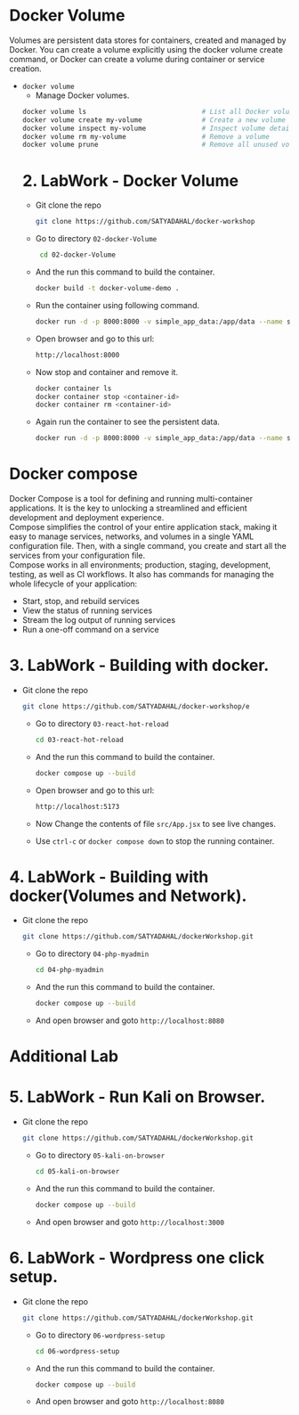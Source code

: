 # Docker Volume
  Volumes are persistent data stores for containers, created and managed by Docker. You can create a volume explicitly using the docker volume create command, or Docker can create a volume during container or service creation.
- `docker volume`
  - Manage Docker volumes.
  ~~~bash
  docker volume ls                             # List all Docker volumes
  docker volume create my-volume               # Create a new volume
  docker volume inspect my-volume              # Inspect volume details
  docker volume rm my-volume                   # Remove a volume
  docker volume prune                          # Remove all unused volumes
  ~~~
  # 2. LabWork - Docker Volume
  - Git clone the repo
    ```bash
    git clone https://github.com/SATYADAHAL/docker-workshop
    ```
  - Go to directory `02-docker-Volume`
    ```bash
     cd 02-docker-Volume
    ```
  - And the run this command to build the container.
    ```bash
    docker build -t docker-volume-demo .
    ```
  - Run the container using following command.
    ```bash
    docker run -d -p 8000:8000 -v simple_app_data:/app/data --name simple_volume_container docker-volume-demo
    ```
  - Open browser and go to this url:
    ```bash
    http://localhost:8000
    ```
  - Now stop and container and remove it.
    ```bash
    docker container ls
    docker container stop <container-id>
    docker container rm <container-id>
    ```
  - Again run the container to see the persistent data.
    ```bash
    docker run -d -p 8000:8000 -v simple_app_data:/app/data --name simple_volume_container docker-volume-demo
    ```

# Docker compose
Docker Compose is a tool for defining and running multi-container applications. It is the key to unlocking a streamlined and efficient development and deployment experience.<br>
Compose simplifies the control of your entire application stack, making it easy to manage services, networks, and volumes in a single YAML configuration file. Then, with a single command, you create and start all the services from your configuration file.<br>
Compose works in all environments; production, staging, development, testing, as well as CI workflows. It also has commands for managing the whole lifecycle of your application:
- Start, stop, and rebuild services
- View the status of running services
- Stream the log output of running services
- Run a one-off command on a service
  
# 3. LabWork - Building with docker.
- Git clone the repo
    ```bash
    git clone https://github.com/SATYADAHAL/docker-workshop/e
    ```
  - Go to directory `03-react-hot-reload`
    ```bash
    cd 03-react-hot-reload
    ```
  - And the run this command to build the container.
    ```bash
    docker compose up --build
    ```

  - Open browser and go to this url:
    ```bash
    http://localhost:5173
    ```
  - Now Change the contents of file `src/App.jsx` to see live changes.
 
  - Use `ctrl-c` or `docker compose down` to stop the running container.

# 4. LabWork - Building with docker(Volumes and Network).
- Git clone the repo
    ```bash
    git clone https://github.com/SATYADAHAL/dockerWorkshop.git
    ```
  - Go to directory `04-php-myadmin`
    ```bash
    cd 04-php-myadmin
    ```
  - And the run this command to build the container.
    ```bash
    docker compose up --build
    ```
  - And open browser and goto `http://localhost:8080`

# Additional Lab
# 5. LabWork - Run Kali on Browser.
- Git clone the repo
    ```bash
    git clone https://github.com/SATYADAHAL/dockerWorkshop.git
    ```
  - Go to directory `05-kali-on-browser`
    ```bash
    cd 05-kali-on-browser
    ```
  - And the run this command to build the container.
    ```bash
    docker compose up --build
    ```
  - And open browser and goto `http://localhost:3000`

# 6. LabWork - Wordpress one click setup.
- Git clone the repo
    ```bash
    git clone https://github.com/SATYADAHAL/dockerWorkshop.git
    ```
  - Go to directory `06-wordpress-setup`
    ```bash
    cd 06-wordpress-setup
    ```
  - And the run this command to build the container.
    ```bash
    docker compose up --build
    ```
  - And open browser and goto `http://localhost:8080`
